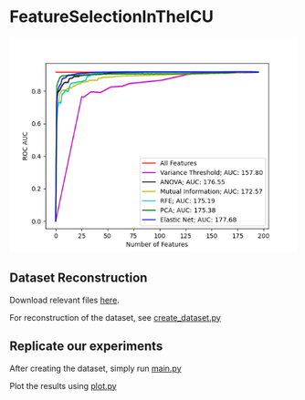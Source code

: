 # FeatureSelectionInTheICU
![image](results/roc_plot.png)

## Dataset Reconstruction
Download relevant files [here](https://eicu-crd.mit.edu/).

For reconstruction of the dataset, see [create_dataset.py](src/create_dataset.py)

## Replicate our experiments
After creating the dataset, simply run [main.py](src/main.py)

Plot the results using [plot.py](src/plot.py)